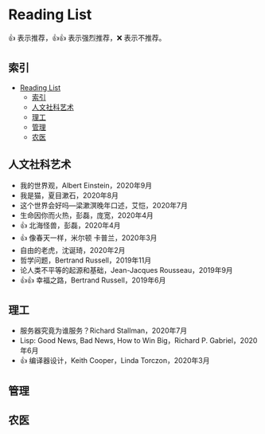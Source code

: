 # Reading List

:+1: 表示推荐，:+1::+1: 表示强烈推荐，:x: 表示不推荐。

## 索引

- [Reading List](#reading-list)
  - [索引](#索引)
  - [人文社科艺术](#人文社科艺术)
  - [理工](#理工)
  - [管理](#管理)
  - [农医](#农医)

## 人文社科艺术

- 我的世界观，Albert Einstein，2020年9月
- 我是猫，夏目漱石，2020年8月
- 这个世界会好吗—梁漱溟晚年口述，艾恺，2020年7月
- 生命因你而火热，彭磊，庞宽，2020年4月
- :+1: 北海怪兽，彭磊，2020年4月
- :+1: 像春天一样，米尔顿 卡普兰，2020年3月
- 自由的老虎，沈诞琦，2020年2月
- 哲学问题，Bertrand Russell，2019年11月
- 论人类不平等的起源和基础，Jean-Jacques Rousseau，2019年9月
- :+1::+1: 幸福之路，Bertrand Russell，2019年6月

## 理工

- 服务器究竟为谁服务？Richard Stallman，2020年7月
- Lisp: Good News, Bad News, How to Win Big，Richard P. Gabriel，2020年6月
- :+1: 编译器设计，Keith Cooper，Linda Torczon，2020年3月

## 管理

## 农医
